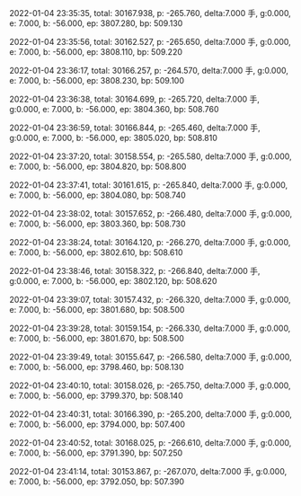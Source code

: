 2022-01-04 23:35:35, total: 30167.938, p: -265.760, delta:7.000 手, g:0.000, e: 7.000, b: -56.000, ep: 3807.280, bp: 509.130

2022-01-04 23:35:56, total: 30162.527, p: -265.650, delta:7.000 手, g:0.000, e: 7.000, b: -56.000, ep: 3808.110, bp: 509.220

2022-01-04 23:36:17, total: 30166.257, p: -264.570, delta:7.000 手, g:0.000, e: 7.000, b: -56.000, ep: 3808.230, bp: 509.100

2022-01-04 23:36:38, total: 30164.699, p: -265.720, delta:7.000 手, g:0.000, e: 7.000, b: -56.000, ep: 3804.360, bp: 508.760

2022-01-04 23:36:59, total: 30166.844, p: -265.460, delta:7.000 手, g:0.000, e: 7.000, b: -56.000, ep: 3805.020, bp: 508.810

2022-01-04 23:37:20, total: 30158.554, p: -265.580, delta:7.000 手, g:0.000, e: 7.000, b: -56.000, ep: 3804.820, bp: 508.800

2022-01-04 23:37:41, total: 30161.615, p: -265.840, delta:7.000 手, g:0.000, e: 7.000, b: -56.000, ep: 3804.080, bp: 508.740

2022-01-04 23:38:02, total: 30157.652, p: -266.480, delta:7.000 手, g:0.000, e: 7.000, b: -56.000, ep: 3803.360, bp: 508.730

2022-01-04 23:38:24, total: 30164.120, p: -266.270, delta:7.000 手, g:0.000, e: 7.000, b: -56.000, ep: 3802.610, bp: 508.610

2022-01-04 23:38:46, total: 30158.322, p: -266.840, delta:7.000 手, g:0.000, e: 7.000, b: -56.000, ep: 3802.120, bp: 508.620

2022-01-04 23:39:07, total: 30157.432, p: -266.320, delta:7.000 手, g:0.000, e: 7.000, b: -56.000, ep: 3801.680, bp: 508.500

2022-01-04 23:39:28, total: 30159.154, p: -266.330, delta:7.000 手, g:0.000, e: 7.000, b: -56.000, ep: 3801.670, bp: 508.500

2022-01-04 23:39:49, total: 30155.647, p: -266.580, delta:7.000 手, g:0.000, e: 7.000, b: -56.000, ep: 3798.460, bp: 508.130

2022-01-04 23:40:10, total: 30158.026, p: -265.750, delta:7.000 手, g:0.000, e: 7.000, b: -56.000, ep: 3799.370, bp: 508.140

2022-01-04 23:40:31, total: 30166.390, p: -265.200, delta:7.000 手, g:0.000, e: 7.000, b: -56.000, ep: 3794.000, bp: 507.400

2022-01-04 23:40:52, total: 30168.025, p: -266.610, delta:7.000 手, g:0.000, e: 7.000, b: -56.000, ep: 3791.390, bp: 507.250

2022-01-04 23:41:14, total: 30153.867, p: -267.070, delta:7.000 手, g:0.000, e: 7.000, b: -56.000, ep: 3792.050, bp: 507.390